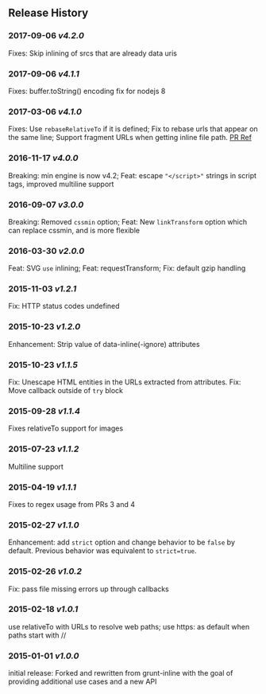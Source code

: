 ## Release History

### 2017-09-06 *v4.2.0*
Fixes: Skip inlining of srcs that are already data uris

### 2017-09-06 *v4.1.1*
Fixes: buffer.toString() encoding fix for nodejs 8

### 2017-03-06 *v4.1.0*
Fixes: Use `rebaseRelativeTo` if it is defined; Fix to rebase urls that appear on the same line; Support fragment URLs when getting inline file path. [PR Ref](https://github.com/jrit/web-resource-inliner/pull/27)

### 2016-11-17 *v4.0.0*
Breaking: min engine is now v4.2; Feat: escape `"</script>"` strings in script tags, improved multiline support

### 2016-09-07 *v3.0.0*
Breaking: Removed `cssmin` option; Feat: New `linkTransform` option which can replace cssmin, and is more flexible

### 2016-03-30 *v2.0.0*
Feat: SVG `use` inlining; Feat: requestTransform; Fix: default gzip handling

### 2015-11-03 *v1.2.1*
Fix: HTTP status codes undefined

### 2015-10-23 *v1.2.0*
Enhancement: Strip value of data-inline(-ignore) attributes  

### 2015-10-23 *v1.1.5*
Fix: Unescape HTML entities in the URLs extracted from attributes. Fix: Move callback outside of `try` block

### 2015-09-28 *v1.1.4*
Fixes relativeTo support for images

### 2015-07-23 *v1.1.2*
Multiline support

### 2015-04-19 *v1.1.1*
Fixes to regex usage from PRs 3 and 4

### 2015-02-27 *v1.1.0*
Enhancement: add `strict` option and change behavior to be `false` by default. Previous behavior was equivalent to `strict=true`.

### 2015-02-26 *v1.0.2*
Fix: pass file missing errors up through callbacks

### 2015-02-18 *v1.0.1*
use relativeTo with URLs to resolve web paths; use https: as default when paths start with //

### 2015-01-01 *v1.0.0*
initial release: Forked and rewritten from grunt-inline with the goal of providing additional use cases and a new API
